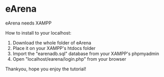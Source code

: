 # eArena
eArena needs XAMPP

How to install to your localhost:
1. Download the whole folder of eArena
2. Place it on your XAMPP's htdocs folder
3. Import the "earenadb.sql" database from your XAMPP's phpmyadmin
4. Open "localhost/earena/login.php" from your browser

Thankyou, hope you enjoy the tutorial!
